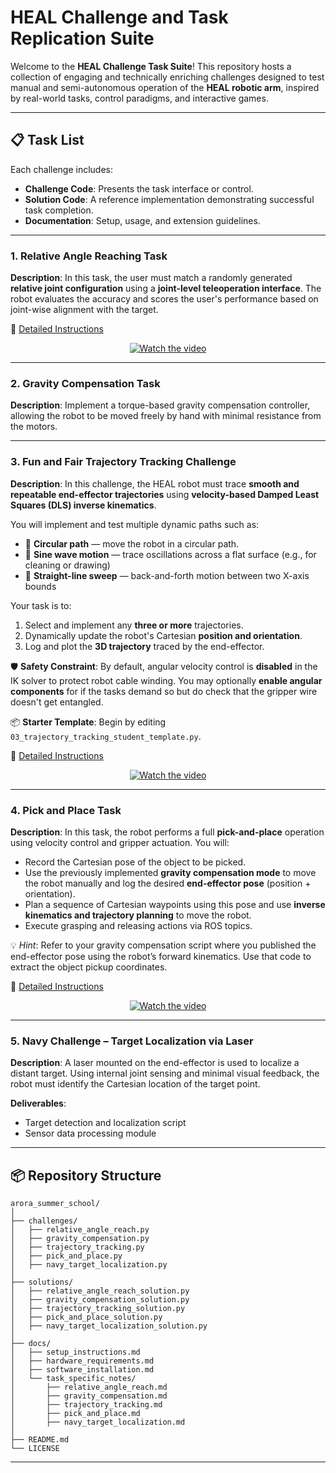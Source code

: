 
# HEAL Challenge and Task Replication Suite

Welcome to the **HEAL Challenge Task Suite**!
This repository hosts a collection of engaging and technically enriching challenges designed to test manual and semi-autonomous operation of the **HEAL robotic arm**, inspired by real-world tasks, control paradigms, and interactive games.

---

## 📋 Task List

Each challenge includes:

* **Challenge Code**: Presents the task interface or control.
* **Solution Code**: A reference implementation demonstrating successful task completion.
* **Documentation**: Setup, usage, and extension guidelines.

---

### 1. Relative Angle Reaching Task

**Description**:
In this task, the user must match a randomly generated **relative joint configuration** using a **joint-level teleoperation interface**. The robot evaluates the accuracy and scores the user's performance based on joint-wise alignment with the target.

📖 [Detailed Instructions](docs/task_1_relative_angle_reach.md)

<div align="center">

[![Watch the video](https://img.youtube.com/vi/QQjjRGbvd3g/hqdefault.jpg)](https://youtu.be/QQjjRGbvd3g)

</div>

---

### 2. Gravity Compensation Task

**Description**:
Implement a torque-based gravity compensation controller, allowing the robot to be moved freely by hand with minimal resistance from the motors.

---

### 3. Fun and Fair Trajectory Tracking Challenge

**Description**:
In this challenge, the HEAL robot must trace **smooth and repeatable end-effector trajectories** using **velocity-based Damped Least Squares (DLS) inverse kinematics**.

You will implement and test multiple dynamic paths such as:

* 🔵 **Circular path** — move the robot in a circular path.
* 🔶 **Sine wave motion** — trace oscillations across a flat surface (e.g., for cleaning or drawing)
* 🔁 **Straight-line sweep** — back-and-forth motion between two X-axis bounds

Your task is to:

1. Select and implement any **three or more** trajectories.
2. Dynamically update the robot's Cartesian **position and orientation**.
3. Log and plot the **3D trajectory** traced by the end-effector.

🛡️ **Safety Constraint**:
By default, angular velocity control is **disabled** in the IK solver to protect robot cable winding.
You may optionally **enable angular components** for if the tasks demand so but do check that the gripper wire doesn't get entangled.

📦 **Starter Template**:
Begin by editing `03_trajectory_tracking_student_template.py`.

📖 [Detailed Instructions](docs/task_3_trajectory_tracking.md)

<div align="center">

[![Watch the video](https://img.youtube.com/vi/kliNHYT9Iak/hqdefault.jpg)](https://youtu.be/kliNHYT9Iak)

</div>

---

### 4. Pick and Place Task

**Description**:
In this task, the robot performs a full **pick-and-place** operation using velocity control and gripper actuation.
You will:

* Record the Cartesian pose of the object to be picked.
* Use the previously implemented **gravity compensation mode** to move the robot manually and log the desired **end-effector pose** (position + orientation).
* Plan a sequence of Cartesian waypoints using this pose and use **inverse kinematics and trajectory planning** to move the robot.
* Execute grasping and releasing actions via ROS topics.

💡 *Hint*: Refer to your gravity compensation script where you published the end-effector pose using the robot’s forward kinematics. Use that code to extract the object pickup coordinates.

📖 [Detailed Instructions](docs/task_4_pick_and_place.md)

<div align="center">

[![Watch the video](https://img.youtube.com/vi/x2lWNBFbgVk/hqdefault.jpg)](https://youtu.be/x2lWNBFbgVk)

</div>

---

### 5. Navy Challenge – Target Localization via Laser

**Description**:
A laser mounted on the end-effector is used to localize a distant target. Using internal joint sensing and minimal visual feedback, the robot must identify the Cartesian location of the target point.

**Deliverables**:

* Target detection and localization script
* Sensor data processing module

---

## 📦 Repository Structure

```plaintext
arora_summer_school/
│
├── challenges/
│   ├── relative_angle_reach.py
│   ├── gravity_compensation.py
│   ├── trajectory_tracking.py
│   ├── pick_and_place.py
│   ├── navy_target_localization.py
│
├── solutions/
│   ├── relative_angle_reach_solution.py
│   ├── gravity_compensation_solution.py
│   ├── trajectory_tracking_solution.py
│   ├── pick_and_place_solution.py
│   ├── navy_target_localization_solution.py
│
├── docs/
│   ├── setup_instructions.md
│   ├── hardware_requirements.md
│   ├── software_installation.md
│   └── task_specific_notes/
│       ├── relative_angle_reach.md
│       ├── gravity_compensation.md
│       ├── trajectory_tracking.md
│       ├── pick_and_place.md
│       ├── navy_target_localization.md
│
├── README.md
└── LICENSE
```

---

